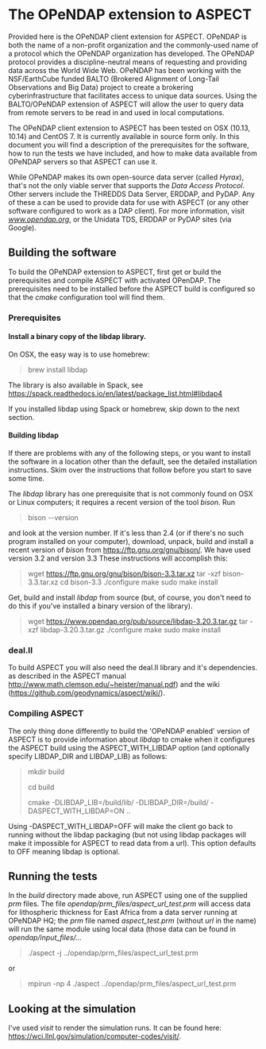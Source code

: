 
# The OPeNDAP extension to ASPECT

Provided here is the OPeNDAP client extension for ASPECT. 
OPeNDAP is both the name of a non-profit organization and the 
commonly-used name of a protocol which the OPeNDAP organization has 
developed. The OPeNDAP protocol provides a discipline-neutral means of 
requesting and providing data across the World Wide Web. OPeNDAP has
been working with the NSF/EarthCube funded BALTO (Brokered Alignment of 
Long-Tail Observations and Big Data) project to create a brokering 
cyberinfrastructure that facilitates access to unique data sources.
Using the BALTO/OPeNDAP extension of ASPECT will allow the user to query 
data from remote servers to be read in and used in local computations.

The OPeNDAP client extension to ASPECT has been tested on OSX (10.13,
10.14) and CentOS 7. It is currently available in source form only. In
this document you will find a description of the prerequisites for the
software, how to run the tests we have included, and how to make data
available from OPeNDAP servers so that ASPECT can use it.

While OPeNDAP makes its own open-source data server (called _Hyrax_),
that's not the only viable server that supports the _Data Access
Protocol_. Other servers include the THREDDS Data Server, ERDDAP, and
PyDAP. Any of these a can be used to provide data for use with ASPECT
(or any other software configured to work as a DAP client). For more
information, visit _www.opendap.org_, or the Unidata TDS, ERDDAP or
PyDAP sites (via Google).

## Building the software

To build the OPeNDAP extension to ASPECT, first get or build the
prerequisites and compile ASPECT with activated OPenDAP. The
prerequisites need to be installed before the ASPECT build is
configured so that the _cmake_ configuration tool will find them.

### Prerequisites

#### Install a binary copy of the libdap library.

On OSX, the easy way is to use homebrew:

> brew install libdap

The library is also available in Spack, see
https://spack.readthedocs.io/en/latest/package_list.html#libdap4

If you installed libdap using Spack or homebrew, skip down to
the next section.

#### Building libdap

If there are problems with any of the following steps, or you want to
install the software in a location other than the default, see the
detailed installation instructions. Skim over the instructions that
follow before you start to save some time.

The _libdap_ library has one prerequisite that is not commonly found
on OSX or Linux computers; it requires a recent version of the tool
_bison_. Run

> bison --version

and look at the version number. If it's less than 2.4 (or if there's
no such program installed on your computer), download, unpack, build
and install a recent version of _bison_ from
https://ftp.gnu.org/gnu/bison/. We have used version 3.2 and
version 3.3 These instructions will accomplish this:

> wget https://ftp.gnu.org/gnu/bison/bison-3.3.tar.xz
> tar -xzf bison-3.3.tar.xz
> cd bison-3.3
> ./configure
> make
> sudo make install

Get, build and install _libdap_ from source (but, of course, you don't
need to do this if you've installed a binary version of the library).

> wget https://www.opendap.org/pub/source/libdap-3.20.3.tar.gz
> tar -xzf libdap-3.20.3.tar.gz
> ./configure
> make
> sudo make install

### deal.II

To build ASPECT you will also need the deal.II library and it's
dependencies. as described in the ASPECT manual 
http://www.math.clemson.edu/~heister/manual.pdf) and the wiki (https://github.com/geodynamics/aspect/wiki/).

### Compiling ASPECT

The only thing done differently to build the 'OPeNDAP enabled' version
of ASPECT is to provide information about _libdap_ to cmake when it
configures the ASPECT build using the ASPECT_WITH_LIBDAP option
(and optionally specify LIBDAP_DIR and LIBDAP_LIB) as follows:

> mkdir build
>
> cd build
>
> cmake -DLIBDAP_LIB=<libdap location>/build/lib/ -DLIBDAP_DIR=<libdap location>/build/ -DASPECT_WITH_LIBDAP=ON ..

Using -DASPECT_WITH_LIBDAP=OFF will make the client go back to running without
the libdap packaging (but not using libdap packages will make it impossible
for ASPECT to read data from a url). This option defaults to OFF meaning
libdap is optional.

## Running the tests

In the _build_ directory made above, run ASPECT using one of the
supplied _prm_ files. The file _opendap/prm\_files/aspect\_url\_test.prm_
will access data for lithospheric thickness for East Africa from a
data server running at OPeNDAP HQ; the _prm_ file named
_aspect\_test.prm_ (without _url_ in the name) will run the same
module using local data (those data can be found in
_opendap/input\_files/..._

> ./aspect -j ../opendap/prm\_files/aspect\_url\_test.prm

or

> mpirun -np 4 ./aspect ../opendap/prm\_files/aspect\_url\_test.prm

## Looking at the simulation

I've used _visit_ to render the simulation runs. It can be found here:
https://wci.llnl.gov/simulation/computer-codes/visit/.


